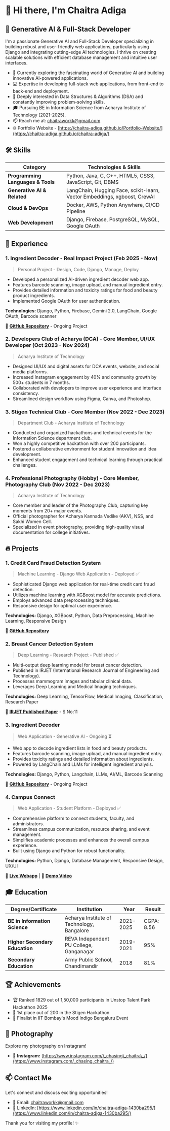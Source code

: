 # 👋 Hi there, I'm Chaitra Adiga

## 🚀 Generative AI & Full-Stack Developer

I'm a passionate Generative AI and Full-Stack Developer specializing in building robust and user-friendly web applications, particularly using Django and integrating cutting-edge AI technologies. I thrive on creating scalable solutions with efficient database management and intuitive user interfaces.

- 🌱 Currently exploring the fascinating world of Generative AI and building innovative AI-powered applications.
- 💻 Expertise in developing full-stack web applications, from front-end to back-end and deployment.
- 🧠 Deeply interested in Data Structures & Algorithms (DSA) and constantly improving problem-solving skills.
- 🎓 Pursuing BE in Information Science from Acharya Institute of Technology (2021-2025).
- 📫 Reach me at: chaitraworkk@gmail.com
- 🌐 Portfolio Website - [https://chaitra-adiga.github.io/Portfolio-Website/](https://chaitra-adiga.github.io/chaitra-adiga/)


## 🛠️ Skills

| Category | Technologies & Skills |
|----------|------------------------|
| **Programming Languages & Tools** | Python, Java, C, C++, HTML5, CSS3, JavaScript, Git, DBMS |
| **Generative AI & Related** | LangChain, Hugging Face, scikit-learn, Vector Embeddings, xgboost, CrewAI |
| **Cloud & DevOps** | Docker, AWS, Python Anywhere, CI/CD Pipeline |
| **Web Development** | Django, Firebase, PostgreSQL, MySQL, Google OAuth |

## 💼 Experience

### 1. Ingredient Decoder - Real Impact Project (Feb 2025 - Now)
> Personal Project - Design, Code, Django, Manage, Deploy

- Developed a personalized AI-driven ingredient decoder web app.
- Features barcode scanning, image upload, and manual ingredient entry.
- Provides detailed information and toxicity ratings for food and beauty product ingredients.
- Implemented Google OAuth for user authentication.

**Technologies:** Django, Python, Firebase, Gemini 2.0, LangChain, Google OAuth, Barcode scanner

🔗 **[GitHub Repository](https://github.com/chaitra-adiga/IngredientDecoder)** - Ongoing Project

### 2. Developers Club of Acharya (DCA) - Core Member, UI/UX Developer (Oct 2023 - Nov 2024)
> Acharya Institute of Technology

- Designed UI/UX and digital assets for DCA events, website, and social media platforms.
- Increased Instagram engagement by 40% and community growth by 500+ students in 7 months.
- Collaborated with developers to improve user experience and interface consistency.
- Streamlined design workflow using Figma, Canva, and Photoshop.

### 3. Stigen Technical Club - Core Member (Nov 2022 - Dec 2023)
> Department Club - Acharya Institute of Technology

- Conducted and organized hackathons and technical events for the Information Science department club.
- Won a highly competitive hackathon with over 200 participants.
- Fostered a collaborative environment for student innovation and idea development.
- Enhanced student engagement and technical learning through practical challenges.

### 4. Professional Photography (Hobby) - Core Member, Photography Club (Nov 2022 - Dec 2023)
> Acharya Institute of Technology

- Core member and leader of the Photography Club, capturing key moments from 20+ major events.
- Official photographer for Acharya Kannada Vedike (AKV), NSS, and Sakhi Women Cell.
- Specialized in event photography, providing high-quality visual documentation for college initiatives.

## 🔥 Projects

### 1. Credit Card Fraud Detection System
> Machine Learning - Django Web Application - Deployed ✅

- Sophisticated Django web application for real-time credit card fraud detection.
- Utilizes machine learning with XGBoost model for accurate predictions.
- Employs advanced data preprocessing techniques.
- Responsive design for optimal user experience.

**Technologies:** Django, XGBoost, Python, Data Preprocessing, Machine Learning, Responsive Design

🔗 **[GitHub Repository](https://github.com/chaitra-adiga/credit_card_fraud)**

### 2. Breast Cancer Detection System
> Deep Learning - Research Project - Published ✅

- Multi-output deep learning model for breast cancer detection.
- Published in IRJET (International Research Journal of Engineering and Technology).
- Processes mammogram images and tabular clinical data.
- Leverages Deep Learning and Medical Imaging techniques.

**Technologies:** Deep Learning, TensorFlow, Medical Imaging, Classification, Research Paper

📃 **[IRJET Published Paper](https://www.irjet.net/volume12-issue2)** - S.No:11

### 3. Ingredient Decoder
> Web Application - Generative AI - Ongoing ⏳

- Web app to decode ingredient lists in food and beauty products.
- Features barcode scanning, image upload, and manual ingredient entry.
- Provides toxicity ratings and detailed information about ingredients.
- Powered by LangChain and LLMs for intelligent ingredient analysis.

**Technologies:** Django, Python, Langchain, LLMs, AI/ML, Barcode Scanning

🔗 **[GitHub Repository](https://github.com/chaitra-adiga/IngredientDecoder)** - Ongoing Project

### 4. Campus Connect
> Web Application - Student Platform - Deployed ✅

- Comprehensive platform to connect students, faculty, and administrators.
- Streamlines campus communication, resource sharing, and event management.
- Simplifies academic processes and enhances the overall campus experience.
- Built using Django and Python for robust functionality.

**Technologies:** Python, Django, Database Management, Responsive Design, UX/UI

🔗 **[Live Webapp](https://campusconnect0.pythonanywhere.com/)** | 🎥 **[Demo Video](https://www.youtube.com/watch?v=Kn4v2icKECI)**

## 🎓 Education

| Degree/Certificate | Institution | Year | Result |
|--------------------|-------------|------|--------|
| **BE in Information Science** | Acharya Institute of Technology, Bangalore | 2021-2025 | CGPA: 8.56 |
| **Higher Secondary Education** | REVA Independent PU College, Ganganagar | 2019-2021 | 95% |
| **Secondary Education** | Army Public School, Chandimandir | 2018 | 81% |

## 🏆 Achievements

- 🏆 Ranked 1829 out of 1,50,000 participants in Unstop Talent Park Hackathon 2025
- 🥇 1st place out of 200 in the Stigen Hackathon
- 🏅 Finalist in IIT Bombay's Mood Indigo Bengaluru Event

## 📸 Photography

Explore my photography on Instagram!

- 📸 **Instagram:** [https://www.instagram.com/\_chasing\_chaitra\_/](https://www.instagram.com/_chasing_chaitra_/)

## 📫 Contact Me

Let's connect and discuss exciting opportunities!

- 📧 Email: chaitraworkk@gmail.com
- 💼 LinkedIn: [https://www.linkedin.com/in/chaitra-adiga-1430ba295/](https://www.linkedin.com/in/chaitra-adiga-1430ba295/)

Thank you for visiting my profile! ✨
